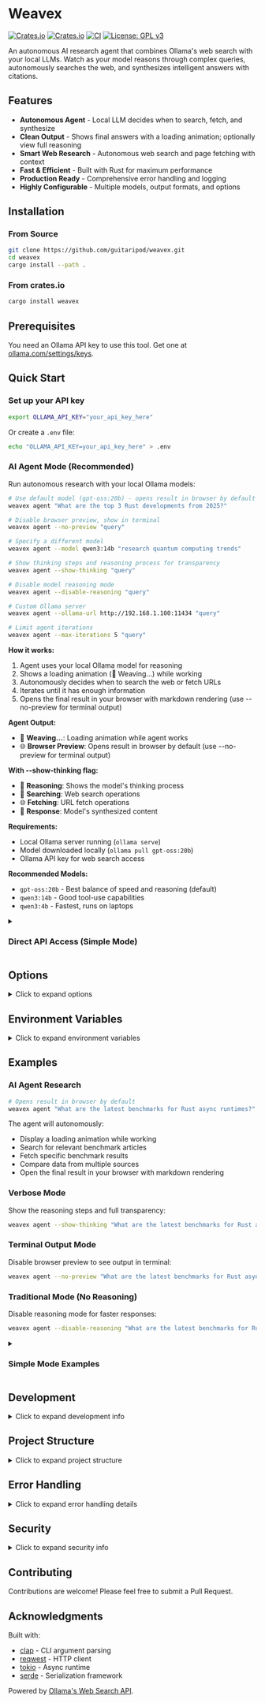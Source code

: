 # Weavex

[![Crates.io](https://img.shields.io/crates/v/weavex)](https://crates.io/crates/weavex)
[![Crates.io](https://img.shields.io/crates/d/weavex)](https://crates.io/crates/weavex)
[![CI](https://github.com/guitaripod/Weavex/actions/workflows/ci.yml/badge.svg)](https://github.com/guitaripod/Weavex/actions/workflows/ci.yml)
[![License: GPL v3](https://img.shields.io/badge/License-GPLv3-blue.svg)](https://www.gnu.org/licenses/gpl-3.0)

An autonomous AI research agent that combines Ollama's web search with your local LLMs. Watch as your model reasons through complex queries, autonomously searches the web, and synthesizes intelligent answers with citations.

## Features

- **Autonomous Agent** - Local LLM decides when to search, fetch, and synthesize
- **Clean Output** - Shows final answers with a loading animation; optionally view full reasoning
- **Smart Web Research** - Autonomous web search and page fetching with context
- **Fast & Efficient** - Built with Rust for maximum performance
- **Production Ready** - Comprehensive error handling and logging
- **Highly Configurable** - Multiple models, output formats, and options

## Installation

### From Source

```bash
git clone https://github.com/guitaripod/weavex.git
cd weavex
cargo install --path .
```

### From crates.io

```bash
cargo install weavex
```

## Prerequisites

You need an Ollama API key to use this tool. Get one at [ollama.com/settings/keys](https://ollama.com/settings/keys).

## Quick Start

### Set up your API key

```bash
export OLLAMA_API_KEY="your_api_key_here"
```

Or create a `.env` file:

```bash
echo "OLLAMA_API_KEY=your_api_key_here" > .env
```

### AI Agent Mode (Recommended)

Run autonomous research with your local Ollama models:

```bash
# Use default model (gpt-oss:20b) - opens result in browser by default
weavex agent "What are the top 3 Rust developments from 2025?"

# Disable browser preview, show in terminal
weavex agent --no-preview "query"

# Specify a different model
weavex agent --model qwen3:14b "research quantum computing trends"

# Show thinking steps and reasoning process for transparency
weavex agent --show-thinking "query"

# Disable model reasoning mode
weavex agent --disable-reasoning "query"

# Custom Ollama server
weavex agent --ollama-url http://192.168.1.100:11434 "query"

# Limit agent iterations
weavex agent --max-iterations 5 "query"
```

**How it works:**
1. Agent uses your local Ollama model for reasoning
2. Shows a loading animation (🧵 Weaving...) while working
3. Autonomously decides when to search the web or fetch URLs
4. Iterates until it has enough information
5. Opens the final result in your browser with markdown rendering (use --no-preview for terminal output)

**Agent Output:**
- 🧵 **Weaving...**: Loading animation while agent works
- 🌐 **Browser Preview**: Opens result in browser by default (use --no-preview for terminal output)

**With --show-thinking flag:**
- 🧠 **Reasoning**: Shows the model's thinking process
- 🔎 **Searching**: Web search operations
- 🌐 **Fetching**: URL fetch operations
- 💬 **Response**: Model's synthesized content

**Requirements:**
- Local Ollama server running (`ollama serve`)
- Model downloaded locally (`ollama pull gpt-oss:20b`)
- Ollama API key for web search access

**Recommended Models:**
- `gpt-oss:20b` - Best balance of speed and reasoning (default)
- `qwen3:14b` - Good tool-use capabilities
- `qwen3:4b` - Fastest, runs on laptops

<details>
<summary><h3>Direct API Access (Simple Mode)</h3></summary>

For quick searches without the agent, you can use the direct API mode:

### Basic Search

```bash
# Opens results in browser by default
weavex "what is rust programming"

# Show results in terminal
weavex --no-preview "what is rust programming"
```

### Limit Results

```bash
weavex --max-results 5 "best practices for async rust"
```

### JSON Output

```bash
weavex --json "machine learning trends 2025"
```

### Fetch a Specific URL

```bash
weavex fetch https://example.com
```

### Advanced Options

```bash
# Pass API key via flag
weavex --api-key YOUR_KEY "query here"

# Verbose logging
weavex --verbose "debugging query"
```

</details>

## Options

<details>
<summary>Click to expand options</summary>

### Global Options
```
  -k, --api-key <API_KEY>          Ollama API key (can also use OLLAMA_API_KEY env var)
  -m, --max-results <NUM>          Maximum number of search results to return
  -j, --json                       Output results as JSON
      --no-preview                 Disable browser preview (preview is enabled by default)
  -v, --verbose                    Enable verbose logging
      --timeout <SECONDS>          Request timeout in seconds [default: 30]
  -h, --help                       Print help
  -V, --version                    Print version
```

### Commands
```
  fetch  Fetch and parse a specific URL
  agent  Run an AI agent with web search capabilities
  help   Print this message or the help of the given subcommand(s)
```

### Agent Options
```
  -m, --model <MODEL>              Local Ollama model to use [default: gpt-oss:20b]
      --ollama-url <URL>           Local Ollama server URL [default: http://localhost:11434]
      --max-iterations <NUM>       Maximum agent iterations [default: 50]
      --show-thinking              Show agent thinking steps and reasoning process
      --disable-reasoning          Disable model reasoning (thinking mode)
      --no-preview                 Disable browser preview (preview is enabled by default)
```

</details>

## Environment Variables

<details>
<summary>Click to expand environment variables</summary>

- `OLLAMA_API_KEY` - Your Ollama API key (required)
- `OLLAMA_BASE_URL` - Base URL for the API (default: `https://ollama.com/api`)
- `OLLAMA_TIMEOUT` - Request timeout in seconds (default: 30)

</details>

## Examples

### AI Agent Research

```bash
# Opens result in browser by default
weavex agent "What are the latest benchmarks for Rust async runtimes?"
```

The agent will autonomously:
- Display a loading animation while working
- Search for relevant benchmark articles
- Fetch specific benchmark results
- Compare data from multiple sources
- Open the final result in your browser with markdown rendering

### Verbose Mode

Show the reasoning steps and full transparency:

```bash
weavex agent --show-thinking "What are the latest benchmarks for Rust async runtimes?"
```

### Terminal Output Mode

Disable browser preview to see output in terminal:

```bash
weavex agent --no-preview "What are the latest benchmarks for Rust async runtimes?"
```

### Traditional Mode (No Reasoning)

Disable reasoning mode for faster responses:

```bash
weavex agent --disable-reasoning "What are the latest benchmarks for Rust async runtimes?"
```

<details>
<summary><h3>Simple Mode Examples</h3></summary>

### Research a Topic

```bash
weavex "latest rust async runtime benchmarks"
```

### Compare Technologies

```bash
weavex --max-results 10 "tokio vs async-std performance"
```

### Extract Page Content

```bash
weavex fetch https://blog.rust-lang.org/
```

### Integrate with Other Tools

```bash
weavex --json "rust web frameworks" | jq '.results[0].url'
```

</details>

## Development

<details>
<summary>Click to expand development info</summary>

### Build

```bash
cargo build
```

### Run Tests

```bash
cargo test
```

### Release Build

```bash
cargo build --release
```

The release binary will be optimized with LTO and stripped of debug symbols.

</details>

## Project Structure

<details>
<summary>Click to expand project structure</summary>

```
src/
├── main.rs        - Application entry point and orchestration
├── agent.rs       - AI agent loop with tool execution
├── cli.rs         - CLI argument parsing with clap
├── client.rs      - Ollama web search API client
├── config.rs      - Configuration management
├── error.rs       - Custom error types with thiserror
├── formatter.rs   - Output formatting (human & JSON)
└── ollama_local.rs - Local Ollama chat API client
```

</details>

## Error Handling

<details>
<summary>Click to expand error handling details</summary>

The tool provides clear, actionable error messages:

- Missing API key → Instructions to set `OLLAMA_API_KEY`
- Network errors → Details about connection failures
- API errors → Status codes and error messages from Ollama
- Invalid responses → Clear parsing error descriptions

</details>

## Security

<details>
<summary>Click to expand security info</summary>

- API keys are never logged or printed
- `.env` files are gitignored by default
- Uses `rustls-tls` for secure HTTPS connections
- No hardcoded credentials or secrets

</details>

## Contributing

Contributions are welcome! Please feel free to submit a Pull Request.

## Acknowledgments

Built with:
- [clap](https://github.com/clap-rs/clap) - CLI argument parsing
- [reqwest](https://github.com/seanmonstar/reqwest) - HTTP client
- [tokio](https://github.com/tokio-rs/tokio) - Async runtime
- [serde](https://github.com/serde-rs/serde) - Serialization framework

Powered by [Ollama's Web Search API](https://ollama.com/blog/web-search).